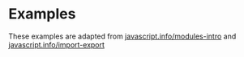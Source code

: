 # Examples

These examples are adapted from
[javascript.info/modules-intro](https://javascript.info/modules-intro) and
[javascript.info/import-export](https://javascript.info/import-export)
